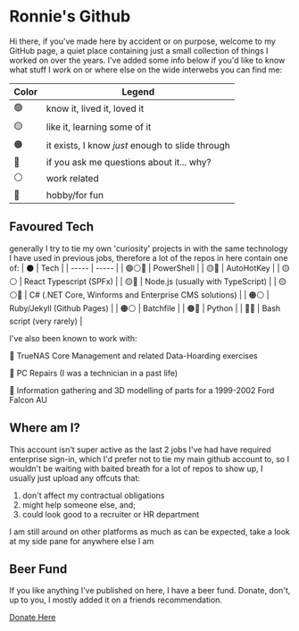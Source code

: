 # Ronnie's Github

Hi there, if you've made here by accident or on purpose, welcome to my GitHub page, a quiet place containing just a small collection of things I worked on over the years. I've added some info below if you'd like to know what stuff I work on or where else on the wide interwebs you can find me:

| Color | Legend |
| ------- | ----- |
| 🟢 | know it, lived it, loved it |
| 🟡 | like it, learning some of it |
| 🟠 | it exists, I know *just* enough to slide through |
| 🔴 | if you ask me questions about it... why? |
| ⚪ | work related |
| 🔵 | hobby/for fun |

## Favoured Tech
generally I try to tie my own 'curiosity' projects in with the same technology I have used in previous jobs, therefore a lot of the repos in here contain one of:
| ⚫ | Tech |
| ----- | ----- |
| 🟢⚪🔵 | PowerShell |
| 🟡🔵 | AutoHotKey |
| 🟡⚪ | React Typescript (SPFx) |
| 🟡🔵 | Node.js (usually with TypeScript) |
| 🟡⚪🔵 | C# (.NET Core, Winforms and Enterprise CMS solutions) |
| 🟠⚪ | Ruby/Jekyll (Github Pages) |
| 🟠⚪ | Batchfile |
| 🟠🔵 | Python |
| 🔴🔵 | Bash script (very rarely) |

I've also been known to work with:

🔵 TrueNAS Core Management and related Data-Hoarding exercises

🔵 PC Repairs (I was a technician in a past life)

🔵 Information gathering and 3D modelling of parts for a 1999-2002 Ford Falcon AU

## Where am I?
This account isn't super active as the last 2 jobs I've had have required enterprise sign-in, which I'd prefer not to tie my main github account to, so I wouldn't be waiting with baited breath for a lot of repos to show up, I usually just upload any offcuts that:
1. don't affect my contractual obligations
2. might help someone else, and;
3. could look good to a recruiter or HR department

I am still around on other platforms as much as can be expected, take a look at my side pane for anywhere else I am

## Beer Fund
If you like anything I've published on here, I have a beer fund. Donate, don't, up to you, I mostly added it on a friends recommendation.

[Donate Here](https://www.paypal.com/donate/?business=W7J42EFE4AW88&no_recurring=0&item_name=Beer+Fund&currency_code=AUD)
